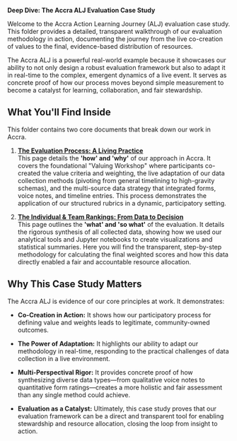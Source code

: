 
**Deep Dive: The Accra ALJ Evaluation Case Study**

Welcome to the Accra Action Learning Journey (ALJ) evaluation case study. This folder provides a detailed, transparent walkthrough of our evaluation methodology in action, documenting the journey from the live co-creation of values to the final, evidence-based distribution of resources.

The Accra ALJ is a powerful real-world example because it showcases our ability to not only design a robust evaluation framework but also to adapt it in real-time to the complex, emergent dynamics of a live event. It serves as concrete proof of how our process moves beyond simple measurement to become a catalyst for learning, collaboration, and fair stewardship.

## **What You'll Find Inside**

This folder contains two core documents that break down our work in Accra.

1. **[The Evaluation Process: A Living Practice](obsidian://open?vault=New&file=content%2Fprocesses%2Fevaluation%2F3.%20Resources%20%26%20Evidence%2Fc.%20Accra%20ALJ%20Case%20Study%2Fc.%20Accra%20ALJ%20Valuation)**  
    This page details the **'how' and 'why'** of our approach in Accra. It covers the foundational "Valuing Workshop" where participants co-created the value criteria and weighting, the live adaptation of our data collection methods (pivoting from general timelining to high-gravity schemas), and the multi-source data strategy that integrated forms, voice notes, and timeline entries. This process demonstrates the application of our structured rubrics in a dynamic, participatory setting.
    
2. **[The Individual & Team Rankings: From Data to Decision](obsidian://open?vault=New&file=content%2Fprocesses%2Fevaluation%2F3.%20Resources%20%26%20Evidence%2Fc.%20Accra%20ALJ%20Case%20Study%2Fd.%20Accra%20ALJ%20Sponsorships)**  
    This page outlines the **'what' and 'so what'** of the evaluation. It details the rigorous synthesis of all collected data, showing how we used our analytical tools and Jupyter notebooks to create visualizations and statistical summaries. Here you will find the transparent, step-by-step methodology for calculating the final weighted scores and how this data directly enabled a fair and accountable resource allocation.
    

## **Why This Case Study Matters**

The Accra ALJ is evidence of our core principles at work. It demonstrates:

- **Co-Creation in Action:** It shows how our participatory process for defining value and weights leads to legitimate, community-owned outcomes.
    
- **The Power of Adaptation:** It highlights our ability to adapt our methodology in real-time, responding to the practical challenges of data collection in a live environment.
    
- **Multi-Perspectival Rigor:** It provides concrete proof of how synthesizing diverse data types—from qualitative voice notes to quantitative form ratings—creates a more holistic and fair assessment than any single method could achieve.
    
- **Evaluation as a Catalyst:** Ultimately, this case study proves that our evaluation framework can be a direct and transparent tool for enabling stewardship and resource allocation, closing the loop from insight to action.